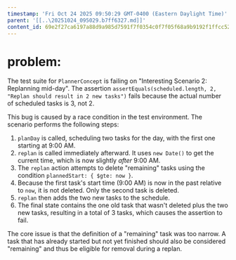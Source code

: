 ```yaml
---
timestamp: 'Fri Oct 24 2025 09:50:29 GMT-0400 (Eastern Daylight Time)'
parent: '[[..\20251024_095029.b7ff6327.md]]'
content_id: 69e2f27ca6197a88d9a985d7591f7f0354c0f7f05f68a9b9192f1ffcc521b63c
---
```


# problem:

The test suite for `PlannerConcept` is failing on "Interesting Scenario 2: Replanning mid-day". The assertion `assertEquals(scheduled.length, 2, "Replan should result in 2 new tasks")` fails because the actual number of scheduled tasks is 3, not 2.

This bug is caused by a race condition in the test environment. The scenario performs the following steps:

1. `planDay` is called, scheduling two tasks for the day, with the first one starting at 9:00 AM.
2. `replan` is called immediately afterward. It uses `new Date()` to get the current time, which is now slightly *after* 9:00 AM.
3. The `replan` action attempts to delete "remaining" tasks using the condition `plannedStart: { $gte: now }`.
4. Because the first task's start time (9:00 AM) is now in the past relative to `now`, it is not deleted. Only the second task is deleted.
5. `replan` then adds the two new tasks to the schedule.
6. The final state contains the one old task that wasn't deleted plus the two new tasks, resulting in a total of 3 tasks, which causes the assertion to fail.

The core issue is that the definition of a "remaining" task was too narrow. A task that has already started but not yet finished should also be considered "remaining" and thus be eligible for removal during a replan.
